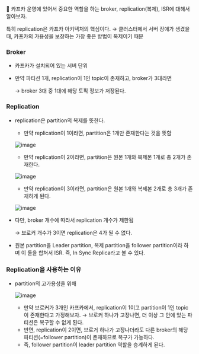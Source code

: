 <aside>
📖 카프카 운영에 있어서 중요한 역할을 하는 broker, replication(복제), ISR에 대해서 알아보자.

특히 replication은 카프카 아키텍처의 핵심이다. 
→ 클러스터에서 서버 장애가 생겼을 때, 카프카의 가용성을 보장하는 가장 좋은 방법이 복제이기 때문

</aside>

### Broker

- 카프카가 설치되어 있는 서버 단위
- 만약 파티션 1개, replication이 1인 topic이 존재하고, broker가 3대라면
    
    → broker 3대 중 1대에 해당 토픽 정보가 저장된다. 
    

### Replication

- replication은 partition의 복제를 뜻한다.
    - 만약 replication이 1이라면, partition은 1개만 존재한다는 것을 뜻함
    
    ![image](https://user-images.githubusercontent.com/47748246/177092142-99ebb980-4019-4ff1-90e1-6b1c721ee49c.png)
    
    - 만약 replication이 2이라면, partition은 원본 1개와 복제본 1개로 총 2개가 존재한다.
    
    ![image](https://user-images.githubusercontent.com/47748246/177092163-83d3a89d-e689-419f-ae6d-f7555f3039b3.png)
    
    - 만약 replication이 3이라면, partition은 원본 1개와 복제본 2개로 총 3개가 존재하게 된다.
    
    ![image](https://user-images.githubusercontent.com/47748246/177092189-a8aefaae-74a6-4aa6-9453-cafc42c4e711.png)
    

- 다만, broker 개수에 따라서 replication 개수가 제한됨
    
    → 브로커 개수가 3이면 replication은 4가 될 수 없다.
    
- 원본 partition을 Leader partition, 복제 partition을 follower partition이라 하며 이 둘을 합쳐서 ISR. 즉, In Sync Replica라고 볼 수 있다.

### Replication을 사용하는 이유

- partition의 고가용성을 위해
    
    ![image](https://user-images.githubusercontent.com/47748246/177092227-03c90d8f-908b-49a7-91a3-86c9bed7f762.png)
    
    - 만약 브로커가 3개인 카프카에서, replication이 1이고 partition이 1인 topic이 존재한다고 가정해보자. → 브로커 하나가 고장나면, 더 이상 그 안에 있는 파티션은 복구할 수 없게 된다.
    - 반면, replication이 2이면, 브로거 하나가 고장나더라도 다른 broker의 해당 파티션(=follower partition)이 존재하므로 복구가 가능하다.
    - 즉, follower partition이 leader partition 역할을 승계하게 된다.
